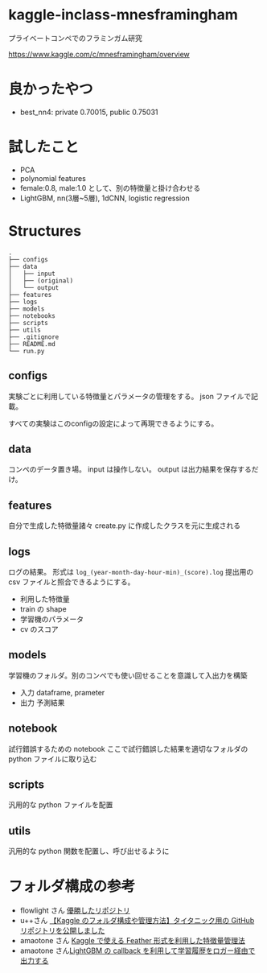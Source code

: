 # kaggle-inclass-mnesframingham

プライベートコンペでのフラミンガム研究

https://www.kaggle.com/c/mnesframingham/overview


# 良かったやつ
- best_nn4: private 0.70015, public 0.75031

# 試したこと
- PCA
- polynomial features
- female:0.8, male:1.0 として、別の特徴量と掛け合わせる
- LightGBM, nn(3層~5層), 1dCNN, logistic regression

# Structures

```
.
├── configs
├── data
│   ├── input
│   ├── (original)
│   └── output
├── features
├── logs
├── models
├── notebooks
├── scripts
├── utils
├── .gitignore
├── README.md
└── run.py

```

## configs

実験ごとに利用している特徴量とパラメータの管理をする。
json ファイルで記載。

すべての実験はこのconfigの設定によって再現できるようにする。

## data

コンペのデータ置き場。
input は操作しない。
output は出力結果を保存するだけ。

## features

自分で生成した特徴量諸々
create.py に作成したクラスを元に生成される

## logs

ログの結果。
形式は `log_(year-month-day-hour-min)_(score).log`
提出用の csv ファイルと照合できるようにする。

- 利用した特徴量
- train の shape
- 学習機のパラメータ
- cv のスコア

## models

学習機のフォルダ。別のコンペでも使い回せることを意識して入出力を構築

- 入力 dataframe, prameter
- 出力 予測結果

## notebook

試行錯誤するための notebook
ここで試行錯誤した結果を適切なフォルダの python ファイルに取り込む

## scripts

汎用的な python ファイルを配置

## utils

汎用的な python 関数を配置し、呼び出せるように

# フォルダ構成の参考

- flowlight さん [優勝したリポジトリ](https://github.com/flowlight0/talkingdata-adtracking-fraud-detection)
- u++さん [【Kaggle のフォルダ構成や管理方法】タイタニック用の GitHub リポジトリを公開しました](https://upura.hatenablog.com/entry/2018/12/28/225234)
- amaotone さん [Kaggle で使える Feather 形式を利用した特徴量管理法](https://amalog.hateblo.jp/entry/kaggle-feature-management)
- amaotone さん[LightGBM の callback を利用して学習履歴をロガー経由で出力する](https://amalog.hateblo.jp/entry/lightgbm-logging-callback)
